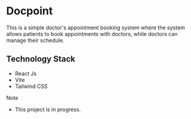 # Docpoint
This is a simple doctor's appointment booking system where the system allows patients to book appointments with doctors, while doctors can manage their schedule.

## Technology Stack
- React Js
- Vite
- Tailwind CSS

Note 
- This project is in progress.
